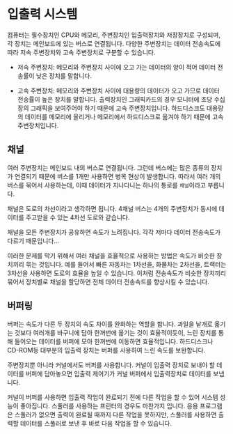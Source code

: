 # 입출력 시스템

컴퓨터는 필수장치인 CPU와 메모리, 주변장치인 입출력장치와 저장장치로 구성되며, 각 장치는 메인보드에 있는 버스로 연결됩니다. 
다양한 주변장치는 데이터 전송속도에 따라 저속 주변장치와 고속 주변장치로 구분할 수 있습니다.

- 저속 주변장치: 메모리와 주변장치 사이에 오고 가는 데이터의 양이 적어 데이터 전송률이 낮은 장치를 말합니다. 

- 고속 주변장치: 메모리와 주변장치 사이에 대용량의 데이터가 오고 가므로 데이터 전송률이 높은 장치를 말합니다. 출력장치인 그래픽카드의 경우 모니터에 초당 수십 장의 그래픽을 보여주어야 하기 때문에 고속 주변장치입니다. 하드디스크도 대용량의 데이터를 메모리에 올리거나 메모리에서 하드디스크로 옮겨야 하기 때문에 고속 주변장치입니다.

## 채널

여러 주변장치는 메인보드 내의 버스로 연결됩니다. 그런데 버스에는 많은 종류의 장치가 연결되기 때문에 버스를 1개만 사용하면 병목 현상이 발생합니다. 따라서 여러 개의 버스를 묶어서 사용하는데, 이때 데이터가 지나다니는 하나의 통로를 `채널`이라고 부릅니다.

채널은 도로의 차선이라고 생각하면 됩니다. 4채널 버스는 4개의 주변장치가 동시에 데이터를 주고받을 수 있는 4차선 도로와 같습니다.

채널을 모든 주변장치가 공유하면 속도가 느려집니다. 각각 저마다 데이터 전송속도가 다르기 때문입니다...

이러한 문제를 막기 위해서 여러 채널을 효율적으로 사용하는 방법은 속도가 비슷한 장치끼리 묶는 것입니다. 예를 들어서 빠른 자동차는 1차선을, 화물차는 2차선을, 트랙터는 3차선을 사용하면 도로의 효율을 높일 수 있습니다. 이처럼 전송속도가 비슷한 장치끼리 묶어서 장치별로 채널을 할당하면 전체 데이터 전송속드를 향상시킬 수 있습니다.


## 버퍼링

버퍼는 속도가 다른 두 장치의 속도 차이를 완화하는 역할을 합니다. 과일을 낱개로 옮기는 것보다 여러개를 바구니에 담아 한꺼번에 옮기는 것이 효율적이듯이,
느린 장치를 통해 들어오는 데이터를 버퍼에 모아 한꺼번에 이동하면 효율적입니다. 하드디스크나 CD-ROM등 대부분의 입출력 장치는 버퍼를 사용하여 느린 속도를 
보완합니다.

주변장치뿐 아니라 커널에서도 버퍼를 사용합니다. 커널이 입출력 장치로 보내야 할 데이터를 버퍼에 담아놓으면 입출력 제어기가 커널 버퍼에서 입출력장치로 데이터를 
보냅니다.

커널이 버퍼를 사용하면 입출력 작업이 완료되기 전에 다른 작업을 할 수 있어 시스템 성능이 좋아집니다. 스풀러를 사용하는 프린터의 경우도 마찬가지 입니다.
응용 프로그램은 스풀러가 없으면 출력이 완료될 때까지 다른 작업을 못하지만, 스풀러를 사용하면 출력할 데이터를 스풀러로 보낸 후 바로 다음 작업을 할 수 있습니다.
